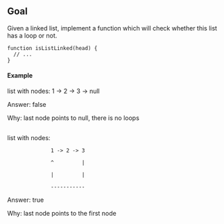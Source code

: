 ## Goal

Given a linked list, implement a function which will check whether this list has a loop or not.

```
function isListLinked(head) {
  // ...
}
```

#### Example 

 list with nodes: 1 -> 2 -> 3 -> null
 
 Answer: false
 
 Why: last node points to null, there is no loops
##
 list with nodes: 
   
                  1 -> 2 -> 3
 
                  ^         |
                  
                  |         |
                  
                  -----------
 
 Answer: true
 
 Why: last node points to the first node
